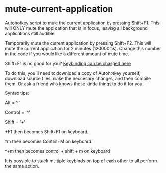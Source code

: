 # mute-current-application
Autohotkey script to mute the current application by pressing Shift+F1. This will ONLY mute the application that is in focus, leaving all background applications still audible.

Temporarily mute the current application by pressing Shift+F2. This will mute the current application for 2 minutes (120000ms). Change this number in the code if you would like a different amount of mute time.

Shift+F1 is no good for you? 
[Keybinding can be changed here](AHK/mute_current_application.ahk#L4) 

To do this, you'll need to download a copy of Autohotkey yourself, download source files, make the neccesary changes, and then compile them. Or ask a friend who knows these kinda things to do it for you.

Syntax tips:

Alt = '!'

Control = '^'

Shift = '+'

+F1   then becomes Shift+F1 on keyboard.

^m    then becomes Control+M on keyboard.

^+m 	then becomes control + shift + m on keyboard


It is possible to stack multiple keybinds on top of each other to all perform the same action.
